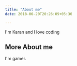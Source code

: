 ```yaml
---
title: "About me"
date: 2018-06-20T20:26:09+05:30

---
```

I'm Karan and I love coding

## More About me
I'm gamer.

